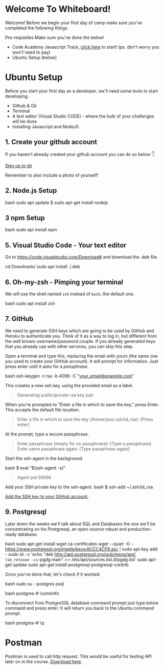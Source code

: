 # Welcome To Whiteboard!

Welcome! Before we begin your first day of camp make sure you've completed the following things.

Pre-requisites 
Make sure you've done the below!

- Code Academy Javascript Track, [click here](https://www.codecademy.com/learn/introduction-to-javascript) to start! (ps. don't worry you won't need to pay)
- Ubuntu Setup (below)


# Ubuntu Setup

Before you start your first day as a developer, we'll need some tools to start developing.

- Github & Git
- Terminal
- A text editor (Visual Studio CODE) - where the bulk of your challenges will be done
- Installing Javascript and NodeJS

## 1. Create your github account

If you haven't already created your github account you can do so below :point_down:

[Sign up to git](https://github.com/join)

Remember to also include a photo of yourself!

## 2. Node.js Setup

bash
sudo apt update
$ sudo apt-get install nodejs

## 3 npm Setup

bash
sudo apt install npm



## 5. Visual Studio Code - Your text editor

Go to https://code.visualstudio.com/Download# and download the .deb file. 


cd Downloads/
sudo apt install ./<file>.deb


## 6. Oh-my-zsh - Pimping your terminal

We will use the shell named `zsh` instead of `bash`, the default one.

bash
sudo apt install zsh


## 7. GitHub

We need to generate SSH keys which are going to be used by GitHub and Heroku
to authenticate you. Think of it as a way to log in, but different from the
well known username/password couple. If you already generated keys
that you already use with other services, you can skip this step.

Open a terminal and type this, replacing the email with *yours* (the
same one you used to create your GitHub account). It will prompt
for information. Just press enter until it asks for a *passphrase*.

bash
ssh-keygen -t rsa -b 4096 -C "your_email@example.com"


This creates a new ssh key, using the provided email as a label.


> Generating public/private rsa key pair.


When you're prompted to "Enter a file in which to save the key," press Enter. This accepts the default file location.

> Enter a file in which to save the key (/home/you/.ssh/id_rsa): [Press enter]


At the prompt, type a secure passphrase. 


> Enter passphrase (empty for no passphrase): [Type a passphrase]
> Enter same passphrase again: [Type passphrase again]


Start the ssh-agent in the background.

bash
$ eval "$(ssh-agent -s)"
> Agent pid 59566


Add your SSH private key to the ssh-agent.
bash
$ ssh-add ~/.ssh/id_rsa


[Add the SSH key to your GitHub account.](https://help.github.com/en/articles/adding-a-new-ssh-key-to-your-github-account)


## 9. Postgresql

Later down the weeks we'll talk about SQL and Databases the one we'll be concentrating on his Postgresql,
an open-source robust and production-ready database. 

bash
sudo apt-get install wget ca-certificates
wget --quiet -O - https://www.postgresql.org/media/keys/ACCC4CF8.asc | sudo apt-key add -
sudo sh -c 'echo "deb http://apt.postgresql.org/pub/repos/apt/ `lsb_release -cs`-pgdg main" >> /etc/apt/sources.list.d/pgdg.list'
sudo apt-get update
sudo apt-get install postgresql postgresql-contrib


Once you've done that, let's check if it worked:

bash
sudo su - postgres
psql


bash
postgres-# \conninfo

To disconnect from PostgreSQL database command prompt just type below command and press enter. It will return you back to the Ubuntu command prompt.

bash
postgres-# \q

# Postman
Postman is used to call http request. This would be useful for testing API later on in the course. [Download here](https://www.getpostman.com/downloads/).
